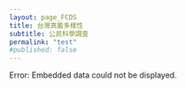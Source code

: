 ```yaml
---
layout: page_FCDS
title: 台灣真菌多樣性
subtitle: 公民科學調查
permalink: "test"
#published: false
---
```

<object data="https://script.google.com/macros/s/AKfycbx1fLRhPRk2IphSmI62JaKjjsPRqOEikBKzZPJRAIyqtMeYNxdwQNaUMpJnipgtPDP5ng/exec" width="100%" height="500">
    Error: Embedded data could not be displayed.
</object>

